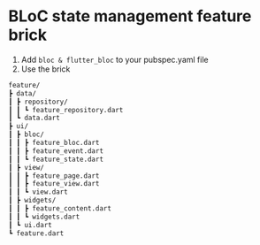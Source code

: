# BLoC state management feature brick

1. Add `bloc & flutter_bloc` to your pubspec.yaml file
2. Use the brick

```md
feature/
┣ data/
┃ ┣ repository/
┃ ┃ ┗ feature_repository.dart
┃ ┗ data.dart
┣ ui/
┃ ┣ bloc/
┃ ┃ ┣ feature_bloc.dart 
┃ ┃ ┣ feature_event.dart 
┃ ┃ ┗ feature_state.dart 
┃ ┣ view/
┃ ┃ ┣ feature_page.dart 
┃ ┃ ┣ feature_view.dart 
┃ ┃ ┗ view.dart 
┃ ┣ widgets/
┃ ┃ ┣ feature_content.dart 
┃ ┃ ┗ widgets.dart
┃ ┗ ui.dart
┗ feature.dart
```
